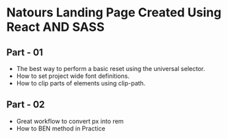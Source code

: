 # Natours Landing Page Created Using React AND SASS

## Part - 01

- The best way to perform a basic reset using the universal selector.
- How to set project wide font definitions.
- How to clip parts of elements using clip-path.

## Part - 02

- Great workflow to convert px into rem
- How to BEN method in Practice
